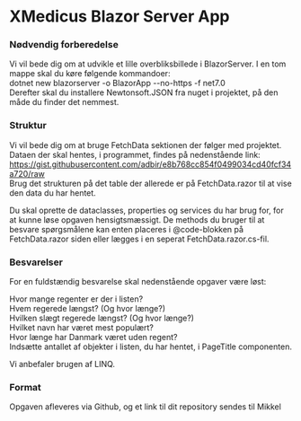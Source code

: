 # XMedicus Blazor Server App

### Nødvendig forberedelse

Vi vil bede dig om at udvikle et lille overbliksbillede i BlazorServer.
I en tom mappe skal du køre følgende kommandoer:  
dotnet new blazorserver -o BlazorApp --no-https -f net7.0    
Derefter skal du installere Newtonsoft.JSON fra nuget i projektet, på den måde du finder det nemmest.

### Struktur
Vi vil bede dig om at bruge FetchData sektionen der følger med projektet.  
Dataen der skal hentes, i programmet, findes på nedenstående link:  
https://gist.githubusercontent.com/adbir/e8b768cc854f0499034cd40fcf34a720/raw  
Brug det strukturen på det table der allerede er på FetchData.razor til at vise den data du har hentet.  

Du skal oprette de dataclasses, properties og services du har brug for, for at kunne løse opgaven hensigtsmæssigt. 
De methods du bruger til at besvare spørgsmålene kan enten placeres i @code-blokken på FetchData.razor siden eller lægges i en seperat FetchData.razor.cs-fil.  

### Besvarelser
For en fuldstændig besvarelse skal nedenstående opgaver være løst:  

Hvor mange regenter er der i listen?  
Hvem regerede længst? (Og hvor længe?)  
Hvilken slægt regerede længst? (Og hvor længe?)  
Hvilket navn har været mest populært?  
Hvor længe har Danmark været uden regent?  
Indsætte antallet af objekter i listen, du har hentet, i PageTitle componenten.

Vi anbefaler brugen af LINQ.

### Format

Opgaven afleveres via Github, og et link til dit repository sendes til Mikkel
